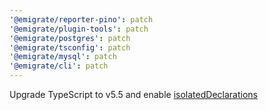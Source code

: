 ```yaml
---
'@emigrate/reporter-pino': patch
'@emigrate/plugin-tools': patch
'@emigrate/postgres': patch
'@emigrate/tsconfig': patch
'@emigrate/mysql': patch
'@emigrate/cli': patch
---
```


Upgrade TypeScript to v5.5 and enable [isolatedDeclarations](https://devblogs.microsoft.com/typescript/announcing-typescript-5-5/#isolated-declarations)
